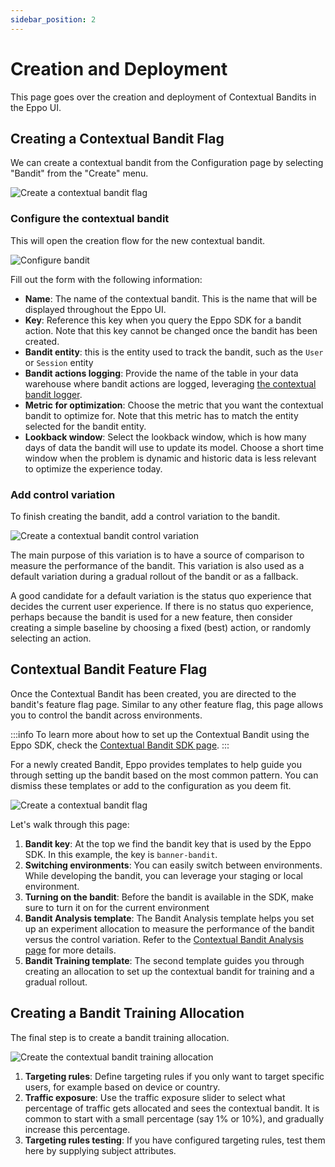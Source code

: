 ```yaml
---
sidebar_position: 2
---
```

# Creation and Deployment

This page goes over the creation and deployment of Contextual Bandits in the Eppo UI.

## Creating a Contextual Bandit Flag

We can create a contextual bandit from the Configuration page by selecting "Bandit" from the "Create" menu.

![Create a contextual bandit flag](/img/contextual-bandits/create-bandit-0.png)

### Configure the contextual bandit 

This will open the creation flow for the new contextual bandit.

![Configure bandit](/img/contextual-bandits/create-bandit-1.png)

Fill out the form with the following information:

- **Name**: The name of the contextual bandit. This is the name that will be displayed throughout the Eppo UI.
- **Key**: Reference this key when you query the Eppo SDK for a bandit action. Note that this key cannot be changed once the bandit has been created.
- **Bandit entity**: this is the entity used to track the bandit, such as the `User` or `Session` entity
- **Bandit actions logging**: Provide the name of the table in your data warehouse where bandit actions are logged, leveraging [the contextual bandit logger](/sdks/sdk-features/bandits#logging-bandit-assignments).
- **Metric for optimization**: Choose the metric that you want the contextual bandit to optimize for. Note that this metric has to match the entity selected for the bandit entity.
- **Lookback window**: Select the lookback window, which is how many days of data the bandit will use to update its model. Choose a short time window when the problem is dynamic and historic data is less relevant to optimize the experience today.

### Add control variation

To finish creating the bandit, add a control variation to the bandit. 

![Create a contextual bandit control variation](/img/contextual-bandits/create-bandit-2.png)

The main purpose of this variation is to have a source of comparison to measure the performance of the bandit. This variation is also used as a default variation during a gradual rollout of the bandit or as a fallback.

A good candidate for a default variation is the status quo experience that decides the current user experience. If there is no status quo experience, perhaps because the bandit is used for a new feature, then consider creating a simple baseline by choosing a fixed (best) action, or randomly selecting an action.

## Contextual Bandit Feature Flag

Once the Contextual Bandit has been created, you are directed to the bandit's feature flag page.
Similar to any other feature flag, this page allows you to control the bandit across environments.

:::info
To learn more about how to set up the Contextual Bandit using the Eppo SDK, check the [Contextual Bandit SDK page](sdks/sdk-features/bandits).
:::

For a newly created Bandit, Eppo provides templates to help guide you through setting up the bandit based on the most common pattern. You can dismiss these templates or add to the configuration as you deem fit.

![Create a contextual bandit flag](/img/contextual-bandits/bandit-ff-page.png)

Let's walk through this page:

1. **Bandit key**: At the top we find the bandit key that is used by the Eppo SDK. In this example, the key is `banner-bandit`.
2. **Switching environments**: You can easily switch between environments. While developing the bandit, you can leverage your staging or local environment.
3. **Turning on the bandit**: Before the bandit is available in the SDK, make sure to turn it on for the current environment
4. **Bandit Analysis template**: The Bandit Analysis template helps you set up an experiment allocation to measure the performance of the bandit versus the control variation. Refer to the [Contextual Bandit Analysis page](/contextual-bandits/analysis) for more details.
5. **Bandit Training template**: The second template guides you through creating an allocation to set up the contextual bandit for training and a gradual rollout.

## Creating a Bandit Training Allocation

The final step is to create a bandit training allocation.

![Create the contextual bandit training allocation](/img/contextual-bandits/bandit-training-allocation.png)

1. **Targeting rules**: Define targeting rules if you only want to target specific users, for example based on device or country.
2. **Traffic exposure**: Use the traffic exposure slider to select what percentage of traffic gets allocated and sees the contextual bandit. It is common to start with a small percentage (say 1% or 10%), and gradually increase this percentage.
3. **Targeting rules testing**: If you have configured targeting rules, test them here by supplying subject attributes.